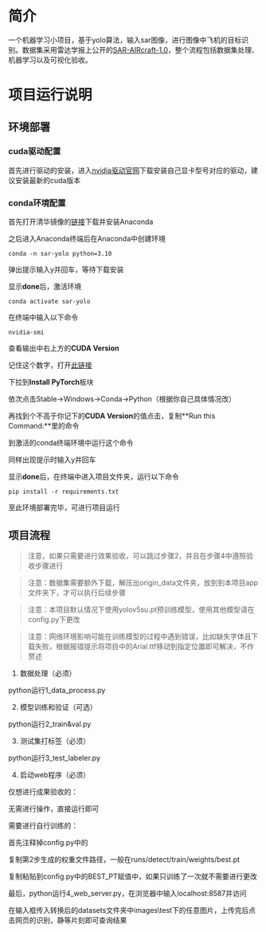 # 简介

一个机器学习小项目，基于yolo算法，输入sar图像，进行图像中飞机的目标识别。数据集采用雷达学报上公开的[SAR-AIRcraft-1.0](https://radars.ac.cn/web/data/getData?newsColumnId=f896637b-af23-4209-8bcc-9320fceaba19)，整个流程包括数据集处理、机器学习以及可视化验收。

# 项目运行说明

## 环境部署

### cuda驱动配置

首先进行驱动的安装，进入[nvidia驱动官网](https://www.nvidia.cn/drivers/lookup/)下载安装自己显卡型号对应的驱动，建议安装最新的cuda版本

### conda环境配置

首先打开清华镜像的[链接](https://mirrors.tuna.tsinghua.edu.cn/anaconda/archive/Anaconda3-2024.10-1-Windows-x86_64.exe)下载并安装Anaconda

之后进入Anaconda终端后在Anaconda中创建环境

```
conda -n sar-yolo python=3.10
```

弹出提示输入y并回车，等待下载安装

显示**done**后，激活环境

```
conda activate sar-yolo
```

在终端中输入以下命令

```
nvidia-smi
```

查看输出中右上方的**CUDA Version**

记住这个数字，打开[此链接](https://pytorch.org/)

下拉到**Install PyTorch**板块

依次点击Stable→Windows→Conda→Python（根据你自己具体情况改）

再找到个不高于你记下的**CUDA Version**的值点击，复制**Run this Command:**里的命令

到激活的conda终端环境中运行这个命令

同样出现提示时输入y并回车

显示**done**后，在终端中进入项目文件夹，运行以下命令

```
pip install -r requirements.txt
```

至此环境部署完毕，可进行项目运行

## 项目流程

> 注意，如果只需要进行效果验收，可以跳过步骤2，并且在步骤4中遵照验收步骤进行

> 注意：数据集需要额外下载，解压出origin_data文件夹，放到到本项目app文件夹下，才可以执行后续步骤

> 注意：本项目默认情况下使用yolov5su.pt预训练模型，使用其他模型请在config.py下更改

> 注意：网络环境影响可能在训练模型的过程中遇到错误，比如缺失字体且下载失败，根据报错提示将项目中的Arial.ttf移动到指定位置即可解决，不作赘述

1. 数据处理（必须）

python运行1_data_process.py

2. 模型训练和验证（可选）

python运行2_train&val.py

3. 测试集打标签（必须）

python运行3_test_labeler.py

4. 启动web程序（必须）

仅想进行成果验收的：

无需进行操作，直接运行即可

需要进行自行训练的：

首先注释掉config.py中的

复制第2步生成的权重文件路径，一般在runs/detect/train/weights/best.pt

复制粘贴到config.py中的BEST_PT赋值中，如果只训练了一次就不需要进行更改

最后，python运行4_web_server.py，在浏览器中输入localhost:8587并访问

在输入框传入转换后的datasets文件夹中images\test下的任意图片，上传完后点击网页的识别，静等片刻即可查询结果